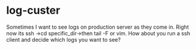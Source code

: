 # log-custer
Sometimes I want to see logs on production server as they come in. Right now its ssh ->cd specific_dir->then tail -F or vim. How about you run a ssh client and decide which logs you want to see?

